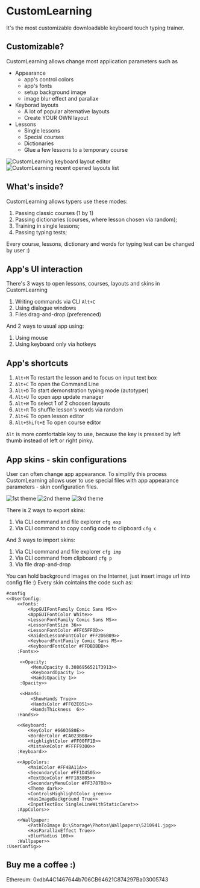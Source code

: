 # CustomLearning

It's the most customizable downloadable keyboard touch typing trainer.

## Customizable?
CustomLearning allows change most application parameters such as
* Appearance
  * app's control colors
  * app's fonts
  * setup background image
  * image blur effect and parallax
* Keyborad layouts
  * A lot of popular alternative layouts 
  * Create YOUR OWN layout
* Lessons
  * Single lessons
  * Special courses
  * Dictionaries
  * Glue a few lessons to a temporary course

![CustomLearning keyboard layout editor](https://sun9-30.userapi.com/impg/sQPxzeaaMVphOO87xckej1wDDXU5I0-mrpEscw/Q2gXKQCkWec.jpg?size=1171x640&quality=95&sign=7ff35ba2e503f4b034b93ddf701ac252&type=album)
![CustomLearning recent opened layouts list](https://sun9-11.userapi.com/impg/VjMRgA550WxI7Q5F2hUu-fnxfoVcU9TUrLTluA/dGNmj9MVh9M.jpg?size=1171x640&quality=95&sign=b9dbdbed20da4be42ea8909e76bb782f&type=album)

  ## What's inside?
  CustomLearning allows typers use these modes:
   1. Passing classic courses (1 by 1)
   2. Passing dictionaries (courses, where lesson chosen via random);
   3. Training in single lessons;
   4. Passing typing tests;
 
 Every course, lessons, dictionary and words for typing test can be changed by user :)

## App's UI interaction
There's 3 ways to open lessons, courses, layouts and skins in CustomLearning
 1. Writing commands via CLI  `Alt+C`
 2. Using dialogue windows
 3. Files drag-and-drop (preferenced)

And 2 ways to usual app using:
 1. Using mouse
 2. Using keyboard only via hotkeys


## App's shortcuts
 1. `Alt+M` To restart the lesson and to focus on input text box
 2. `Alt+C` To open the Command Line
 3. `Alt+D` To start demonstration typing mode (autotyper)
 4. `Alt+U` To open app update manager
 5. `Alt+W` To select 1 of 2 choosen layouts
 6. `Alt+R` To shuffle lesson's words via random
 7. `Alt+E` To open lesson editor
 8. `Alt+Shift+E` To open course editor

 `Alt` is more comfortable key to use, because the key is pressed by left thumb instead of left or right pinky.

## App skins - skin configurations
User can often change app appearance. To simplify this process CustomLearning allows user to use special files with app appearance parameters - skin configuration files.

![1st theme](https://sun9-81.userapi.com/impg/y2vdK3pfVKPMJJFvREBiVuwpWix2Z4OKI_JcUg/gxBZ2QfiWlY.jpg?size=1193x640&quality=95&sign=a21a524491fbf55fba7c6e361526c8c6&type=album)
![2nd theme](https://sun9-77.userapi.com/impg/Puwp6zEXOzbK2xldz5eqAgl-Wt5nj5X4PNPvNw/GZKwG4rQAx0.jpg?size=1193x640&quality=95&sign=6012b79fb7e12e267567ff174fb51935&type=album)
![3rd theme](https://sun9-71.userapi.com/impg/CVhvHznjUI5ekGsEe-CPl03fTkkDfkXOug7ugg/KlAkh5E4Lks.jpg?size=1193x640&quality=95&sign=cd7fe24eecd32680d124f04d7f0146ec&type=album)

There is 2 ways to export skins:
 1. Via CLI command and file explorer `cfg exp` 
 2. Via CLI command to copy config code to clipboard `cfg c`

And 3 ways to import skins:
 1. Via CLI command and file explorer `cfg imp`
 2. Via CLI command from clipboard `cfg p`
 3. Via file drap-and-drop

You can hold background images on the Internet, just insert image url into config file :)
Every skin cointains the code such as:
```
#config
<<UserConfig:
    <<Fonts:
        <AppGUIFontFamily Comic Sans MS>>
        <AppGUIFontColor White>>
        <LessonFontFamily Comic Sans MS>>
        <LessonFontSize 36>>
        <LessonFontColor #FF65FF0D>>
        <RaidedLessonFontColor #FF2D6B09>>
        <KeyboardFontFamily Comic Sans MS>>
        <KeyboardFontColor #FFDBDBDB>>
    :Fonts>>

     <<Opacity:
         <MenuOpacity 0.308695652173913>>
         <KeyboardOpacity 1>>
         <HandsOpacity 1>>
     :Opacity>>

     <<Hands:
         <ShowHands True>>
         <HandsColor #FF02E051>>
         <HandsThickness  6>>
    :Hands>>

    <<Keyboard:
        <KeyColor #6603680E>>
        <BorderColor #CA023B08>>
        <HighlightColor #FF00FF1B>>
        <MistakeColor #FFFF9300>>
    :Keyboard>>
  
    <<AppColors:
        <MainColor #FF4BA11A>>
        <SecondaryColor #FF1D4505>>
        <TextBoxColor #FF183805>>
        <SecondaryMenuColor #FF378708>>
        <Theme dark>>
        <ControlsHighlightColor green>>
        <HasImageBackground True>>
        <InputTextBox SingleLineWithStaticCaret>>
    :AppColors>>

    <<Wallpaper:
        <PathToImage D:\Storage\Photos\Wallpapers\5210941.jpg>>
        <HasParallaxEffect True>>
        <BlurRadius 100>>
    :Wallpaper>>
:UserConfig>>
```
  

## Buy me a coffee :)
Ethereum: 0xdbA4C1467644b706CB64621C874297Ba03005743
